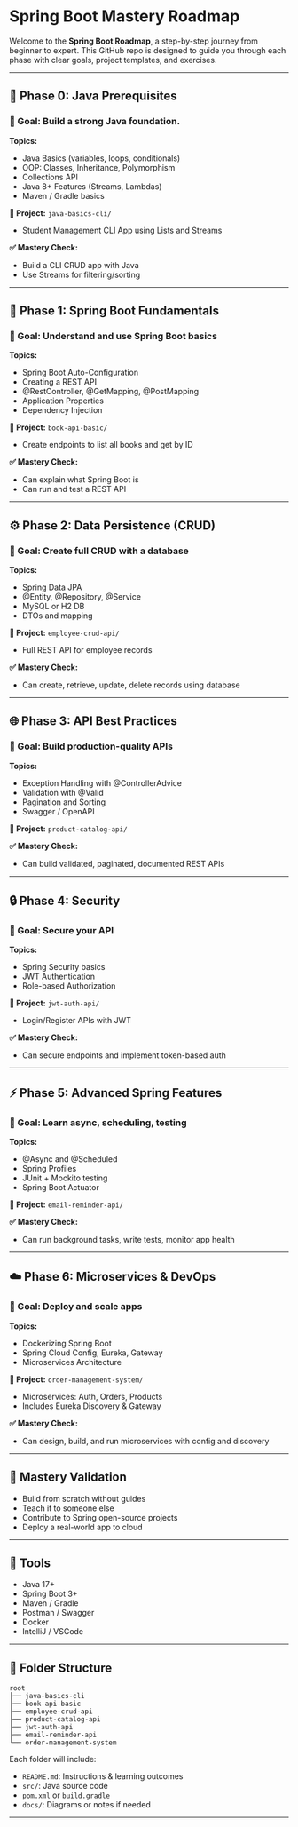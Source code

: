 # Spring Boot Mastery Roadmap

Welcome to the **Spring Boot Roadmap**, a step-by-step journey from beginner to expert. This GitHub repo is designed to guide you through each phase with clear goals, project templates, and exercises.

---

## 🏁 Phase 0: Java Prerequisites
### 🎯 Goal: Build a strong Java foundation.

**Topics:**
- Java Basics (variables, loops, conditionals)
- OOP: Classes, Inheritance, Polymorphism
- Collections API
- Java 8+ Features (Streams, Lambdas)
- Maven / Gradle basics

**📁 Project:** `java-basics-cli/`
- Student Management CLI App using Lists and Streams

**✅ Mastery Check:**
- Build a CLI CRUD app with Java
- Use Streams for filtering/sorting

---

## 🚀 Phase 1: Spring Boot Fundamentals
### 🎯 Goal: Understand and use Spring Boot basics

**Topics:**
- Spring Boot Auto-Configuration
- Creating a REST API
- @RestController, @GetMapping, @PostMapping
- Application Properties
- Dependency Injection

**📁 Project:** `book-api-basic/`
- Create endpoints to list all books and get by ID

**✅ Mastery Check:**
- Can explain what Spring Boot is
- Can run and test a REST API

---

## ⚙️ Phase 2: Data Persistence (CRUD)
### 🎯 Goal: Create full CRUD with a database

**Topics:**
- Spring Data JPA
- @Entity, @Repository, @Service
- MySQL or H2 DB
- DTOs and mapping

**📁 Project:** `employee-crud-api/`
- Full REST API for employee records

**✅ Mastery Check:**
- Can create, retrieve, update, delete records using database

---

## 🌐 Phase 3: API Best Practices
### 🎯 Goal: Build production-quality APIs

**Topics:**
- Exception Handling with @ControllerAdvice
- Validation with @Valid
- Pagination and Sorting
- Swagger / OpenAPI

**📁 Project:** `product-catalog-api/`

**✅ Mastery Check:**
- Can build validated, paginated, documented REST APIs

---

## 🔒 Phase 4: Security
### 🎯 Goal: Secure your API

**Topics:**
- Spring Security basics
- JWT Authentication
- Role-based Authorization

**📁 Project:** `jwt-auth-api/`
- Login/Register APIs with JWT

**✅ Mastery Check:**
- Can secure endpoints and implement token-based auth

---

## ⚡ Phase 5: Advanced Spring Features
### 🎯 Goal: Learn async, scheduling, testing

**Topics:**
- @Async and @Scheduled
- Spring Profiles
- JUnit + Mockito testing
- Spring Boot Actuator

**📁 Project:** `email-reminder-api/`

**✅ Mastery Check:**
- Can run background tasks, write tests, monitor app health

---

## ☁️ Phase 6: Microservices & DevOps
### 🎯 Goal: Deploy and scale apps

**Topics:**
- Dockerizing Spring Boot
- Spring Cloud Config, Eureka, Gateway
- Microservices Architecture

**📁 Project:** `order-management-system/`
- Microservices: Auth, Orders, Products
- Includes Eureka Discovery & Gateway

**✅ Mastery Check:**
- Can design, build, and run microservices with config and discovery

---

## 🧠 Mastery Validation
- Build from scratch without guides
- Teach it to someone else
- Contribute to Spring open-source projects
- Deploy a real-world app to cloud

---

## 📌 Tools
- Java 17+
- Spring Boot 3+
- Maven / Gradle
- Postman / Swagger
- Docker
- IntelliJ / VSCode

---

## 📂 Folder Structure
```
root
├── java-basics-cli
├── book-api-basic
├── employee-crud-api
├── product-catalog-api
├── jwt-auth-api
├── email-reminder-api
└── order-management-system
```

Each folder will include:
- `README.md`: Instructions & learning outcomes
- `src/`: Java source code
- `pom.xml` or `build.gradle`
- `docs/`: Diagrams or notes if needed

---
